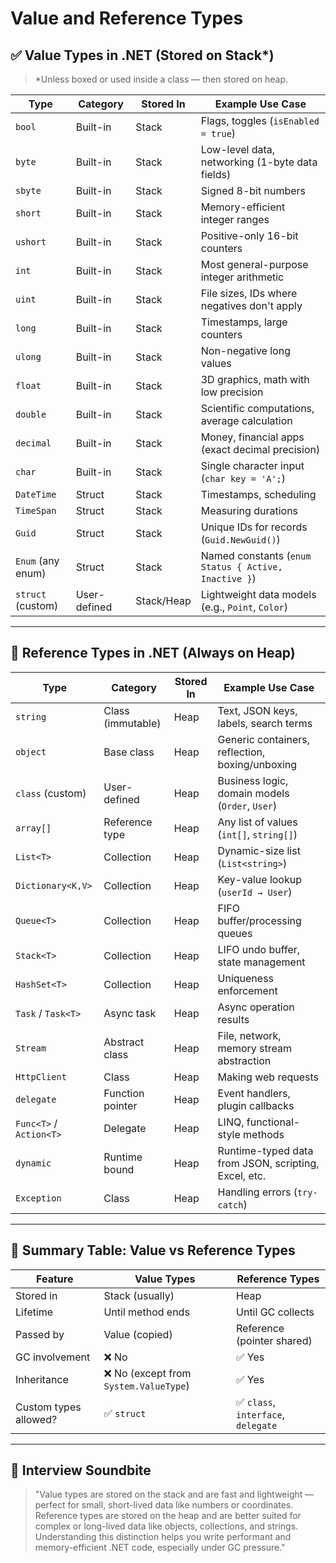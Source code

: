 # Value and Reference Types

## ✅ Value Types in .NET (Stored on Stack\*)

> \*Unless boxed or used inside a class — then stored on heap.

| Type              | Category     | Stored In  | Example Use Case                                     |
| ----------------- | ------------ | ---------- | ---------------------------------------------------- |
| `bool`            | Built-in     | Stack      | Flags, toggles (`isEnabled = true`)                  |
| `byte`            | Built-in     | Stack      | Low-level data, networking (1-byte data fields)      |
| `sbyte`           | Built-in     | Stack      | Signed 8-bit numbers                                 |
| `short`           | Built-in     | Stack      | Memory-efficient integer ranges                      |
| `ushort`          | Built-in     | Stack      | Positive-only 16-bit counters                        |
| `int`             | Built-in     | Stack      | Most general-purpose integer arithmetic              |
| `uint`            | Built-in     | Stack      | File sizes, IDs where negatives don't apply          |
| `long`            | Built-in     | Stack      | Timestamps, large counters                           |
| `ulong`           | Built-in     | Stack      | Non-negative long values                             |
| `float`           | Built-in     | Stack      | 3D graphics, math with low precision                 |
| `double`          | Built-in     | Stack      | Scientific computations, average calculation         |
| `decimal`         | Built-in     | Stack      | Money, financial apps (exact decimal precision)      |
| `char`            | Built-in     | Stack      | Single character input (`char key = 'A';`)           |
| `DateTime`        | Struct       | Stack      | Timestamps, scheduling                               |
| `TimeSpan`        | Struct       | Stack      | Measuring durations                                  |
| `Guid`            | Struct       | Stack      | Unique IDs for records (`Guid.NewGuid()`)            |
| `Enum` (any enum) | Struct       | Stack      | Named constants (`enum Status { Active, Inactive }`) |
| `struct` (custom) | User-defined | Stack/Heap | Lightweight data models (e.g., `Point`, `Color`)     |

***

## 🔗 Reference Types in .NET (Always on Heap)

| Type                    | Category          | Stored In | Example Use Case                                     |
| ----------------------- | ----------------- | --------- | ---------------------------------------------------- |
| `string`                | Class (immutable) | Heap      | Text, JSON keys, labels, search terms                |
| `object`                | Base class        | Heap      | Generic containers, reflection, boxing/unboxing      |
| `class` (custom)        | User-defined      | Heap      | Business logic, domain models (`Order`, `User`)      |
| `array[]`               | Reference type    | Heap      | Any list of values (`int[]`, `string[]`)             |
| `List<T>`               | Collection        | Heap      | Dynamic-size list (`List<string>`)                   |
| `Dictionary<K,V>`       | Collection        | Heap      | Key-value lookup (`userId → User`)                   |
| `Queue<T>`              | Collection        | Heap      | FIFO buffer/processing queues                        |
| `Stack<T>`              | Collection        | Heap      | LIFO undo buffer, state management                   |
| `HashSet<T>`            | Collection        | Heap      | Uniqueness enforcement                               |
| `Task` / `Task<T>`      | Async task        | Heap      | Async operation results                              |
| `Stream`                | Abstract class    | Heap      | File, network, memory stream abstraction             |
| `HttpClient`            | Class             | Heap      | Making web requests                                  |
| `delegate`              | Function pointer  | Heap      | Event handlers, plugin callbacks                     |
| `Func<T>` / `Action<T>` | Delegate          | Heap      | LINQ, functional-style methods                       |
| `dynamic`               | Runtime bound     | Heap      | Runtime-typed data from JSON, scripting, Excel, etc. |
| `Exception`             | Class             | Heap      | Handling errors (`try-catch`)                        |

***

## 📌 Summary Table: Value vs Reference Types

| Feature               | Value Types                           | Reference Types                    |
| --------------------- | ------------------------------------- | ---------------------------------- |
| Stored in             | Stack (usually)                       | Heap                               |
| Lifetime              | Until method ends                     | Until GC collects                  |
| Passed by             | Value (copied)                        | Reference (pointer shared)         |
| GC involvement        | ❌ No                                  | ✅ Yes                              |
| Inheritance           | ❌ No (except from `System.ValueType`) | ✅ Yes                              |
| Custom types allowed? | ✅ `struct`                            | ✅ `class`, `interface`, `delegate` |

***

## 🧠 Interview Soundbite

> "Value types are stored on the stack and are fast and lightweight — perfect for small, short-lived data like numbers or coordinates. Reference types are stored on the heap and are better suited for complex or long-lived data like objects, collections, and strings. Understanding this distinction helps you write performant and memory-efficient .NET code, especially under GC pressure."
